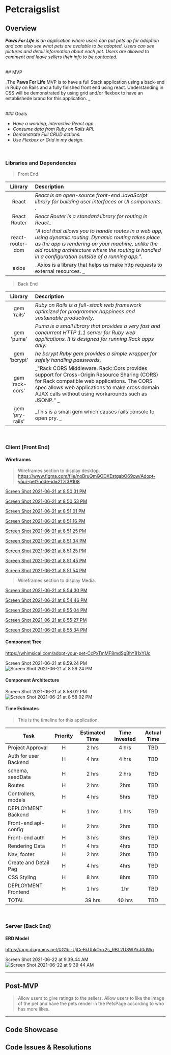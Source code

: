 # Petcraigslist

## Overview

_**Paws For Life** is an application where users can put pets up for adoption and can also see what pets are avalable to be adopted. Users can see pictures and detail information about each pet. Users are allowed to comment and leave sellers their info to be contacted._


<br>
## MVP

_The **Paws For Life** MVP is to have a full Stack application using a back-end in Ruby on Rails and a fully finished front end using react. Understanding in CSS will be demonstrated by using grid and/or flexbox to have an establishede brand for this application. 
_

<br>
### Goals

- _Have a working, interactive React app._
- _Consume data from Ruby on Rails API._
- _Demonstrate Full CRUD actions._
- _Use Flexbox or Grid in my design._

<br>

### Libraries and Dependencies

> Front End

|    Library       | Description                                |
| :--------------: | :----------------------------------------- |
|      React       | _React is an open-source front-end JavaScript library for building user interfaces or UI components. ._ |
|   React Router   | _React Router is a standard library for routing in React.._ |
|  react-router-dom| _"A tool that allows you to handle routes in a web app, using dynamic routing. Dynamic routing takes place as the app is rendering on your                        machine, unlike the old routing architecture where the routing is handled in a configuration outside of a running app."._ |
|     axios        | _Axios is a library that helps us make http requests to external resources. _ |



> Back End


|    Library       | Description                                |
| :--------------: | :----------------------------------------- |
|    gem 'rails'   | _Ruby on Rails is a full-stack web framework optimized for programmer happiness and sustainable productivity._ |
|    gem 'puma'    | _Puma is a small library that provides a very fast and concurrent HTTP 1.1 server for Ruby web applications. It is designed for running Rack                       apps only._ |
|   gem 'bcrypt'   | _he bcrypt Ruby gem provides a simple wrapper for safely handling passwords._ |
|  gem 'rack-cors' | _"Rack CORS Middleware. Rack::Cors provides support for Cross-Origin Resource Sharing (CORS) for Rack compatible web applications. The CORS                         spec allows web applications to make cross domain AJAX calls without using workarounds such as JSONP." _ |
|  gem 'pry-rails' | _This is a small gem which causes rails console to open pry. _ |

<br>

### Client (Front End)

#### Wireframes

>  Wireframes section to display desktop.
>  https://www.figma.com/file/noBruQmGODXEstgabO69ow/Adopt-your-pet?node-id=21%3A108


[Screen Shot 2021-06-21 at 8 50 31 PM](https://user-images.githubusercontent.com/81534592/122845847-90d86d00-d2d2-11eb-9d22-3fd01637895e.png)


[Screen Shot 2021-06-21 at 8 50 53 PM](https://user-images.githubusercontent.com/81534592/122845863-9c2b9880-d2d2-11eb-95ba-5f554794b73a.png)

[Screen Shot 2021-06-21 at 8 51 01 PM](https://user-images.githubusercontent.com/81534592/122845873-a057b600-d2d2-11eb-9972-ca86592e004e.png)

[Screen Shot 2021-06-21 at 8 51 16 PM](https://user-images.githubusercontent.com/81534592/122845884-a77ec400-d2d2-11eb-8255-17ef46de48a6.png)

[Screen Shot 2021-06-21 at 8 51 25 PM](https://user-images.githubusercontent.com/81534592/122845896-b4031c80-d2d2-11eb-9a7d-4f5e59d69e45.png)

[Screen Shot 2021-06-21 at 8 51 34 PM](https://user-images.githubusercontent.com/81534592/122845906-b82f3a00-d2d2-11eb-8ba4-3933ac89077c.png)

[Screen Shot 2021-06-21 at 8 51 25 PM](https://user-images.githubusercontent.com/81534592/122845889-aa79b480-d2d2-11eb-9ae7-514d66a4bd81.png)

[Screen Shot 2021-06-21 at 8 51 45 PM](https://user-images.githubusercontent.com/81534592/122845913-bc5b5780-d2d2-11eb-8b1b-365c0e95319c.png)

[Screen Shot 2021-06-21 at 8 51 54 PM](https://user-images.githubusercontent.com/81534592/122845918-bf564800-d2d2-11eb-9e58-769d94d55e14.png)
<br>

>  Wireframes section to display Media.

[Screen Shot 2021-06-21 at 8 54 30 PM](https://user-images.githubusercontent.com/81534592/122846057-0fcda580-d2d3-11eb-9c91-5f23f15a87f7.png)

[Screen Shot 2021-06-21 at 8 54 46 PM](https://user-images.githubusercontent.com/81534592/122846065-14925980-d2d3-11eb-9a9f-8a87cae2b360.png)

[Screen Shot 2021-06-21 at 8 55 04 PM](https://user-images.githubusercontent.com/81534592/122846072-19570d80-d2d3-11eb-8d5d-6cd5a08ac68a.png)

[Screen Shot 2021-06-21 at 8 55 27 PM](https://user-images.githubusercontent.com/81534592/122846083-1e1bc180-d2d3-11eb-8843-84f81af85500.png)

[Screen Shot 2021-06-21 at 8 55 34 PM](https://user-images.githubusercontent.com/81534592/122846093-2116b200-d2d3-11eb-9995-961ef113230b.png)



#### Component Tree
https://whimsical.com/adopt-your-pet-CcPxTmMF8mdSgBhY81xYUc

Screen Shot 2021-06-21 at 8.59.24 PM![Screen Shot 2021-06-21 at 8 59 24 PM](https://user-images.githubusercontent.com/81534592/122846330-9b473680-d2d3-11eb-8085-72fe1b37d5dc.png)


#### Component Architecture

Screen Shot 2021-06-21 at 8.58.02 PM![Screen Shot 2021-06-21 at 8 58 02 PM](https://user-images.githubusercontent.com/81534592/122846238-6935d480-d2d3-11eb-937c-cb73f1e5fbb4.png)


#### Time Estimates

>This is the timeline for this application.

| Task                | Priority | Estimated Time | Time Invested | Actual Time |
| ------------------- | :------: | :------------: | :-----------: | :---------: |
| Project Approval    |    H     |     2 hrs      |     4 hrs     |     TBD     |
|Auth for user Backend|    H     |     4 hrs      |     4 hrs     |     TBD     |
|  schema, seedData   |    H     |     2 hrs      |     2 hrs     |     TBD     |
|      Routes         |    H     |     2 hrs      |     2hrs      |     TBD     |
| Controllers, models |    H     |     4 hrs      |     5hrs      |     TBD     |
| DEPLOYMENT Backend  |    H     |     1 hrs      |     1 hrs     |     TBD     |
|Front-end api-config |    H     |     2 hrs      |     2hrs      |     TBD     |
|   Front-end auth    |    H     |     3 hrs      |     3hrs      |     TBD     |
|  Rendering Data     |    H     |     4 hrs      |     4hrs      |     TBD     |
|    Nav, footer      |    H     |     2 hrs      |     2hrs      |     TBD     |
|Create and Detail Pag|    H     |     4 hrs      |     4hrs      |     TBD     |
|  CSS Styling        |    H     |     8 hrs      |     8hrs      |     TBD     |
| DEPLOYMENT Frontend |    H     |     1 hrs      |     1hr       |     TBD     |
|     TOTAL           |          |     39 hrs     |     40 hrs    |     TBD     |

<br>

### Server (Back End)

#### ERD Model
https://app.diagrams.net/#G1bi-UjCeFkUbkOcx2s_RBL2U3WYkJ0dWq

Screen Shot 2021-06-22 at 9.39.44 AM![Screen Shot 2021-06-22 at 9 39 44 AM](https://user-images.githubusercontent.com/81534592/122935003-fd3c8600-d33d-11eb-998c-9796600580bf.png)

***

## Post-MVP

> Allow users to give ratings to the sellers.
> Allow users to like the image of the pet and have the pets render in the PetsPage according to who has more likes.

***

## Code Showcase

> 

## Code Issues & Resolutions

> 

